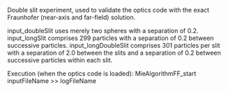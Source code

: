 Double slit experiment, used to validate the optics code with the exact Fraunhofer (near-axis and far-field) solution.

input_doubleSlit uses merely two spheres with a separation of 0.2.
input_longSlit comprises 299 particles with a separation of 0.2 between successive particles.
input_longDoubleSlit comprises 301 particles per slit with a separation of 2.0 between the slits and a separation of 0.2 between successive particles within each slit.

Execution (when the optics code is loaded):
MieAlgorithmFF_start inputFileName >> logFileName